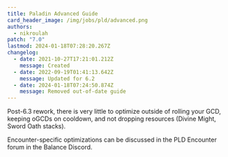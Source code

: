 ```yaml
---
title: Paladin Advanced Guide
card_header_image: /img/jobs/pld/advanced.png
authors:
  - nikroulah
patch: "7.0"
lastmod: 2024-01-18T07:28:20.267Z
changelog:
  - date: 2021-10-27T17:21:01.212Z
    message: Created
  - date: 2022-09-19T01:41:13.642Z
    message: Updated for 6.2
  - date: 2024-01-18T07:24:50.874Z
    message: Removed out-of-date guide
---
```

Post-6.3 rework, there is very little to optimize outside of rolling your GCD, keeping oGCDs on cooldown, and not dropping resources (Divine Might, Sword Oath stacks).



Encounter-specific optimizations can be discussed in the PLD Encounter forum in the Balance Discord.